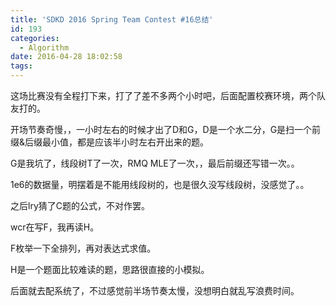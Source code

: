 ```yaml
---
title: 'SDKD 2016 Spring Team Contest #16总结'
id: 193
categories:
  - Algorithm
date: 2016-04-28 18:02:58
tags:
---
```


这场比赛没有全程打下来，打了了差不多两个小时吧，后面配置校赛环境，两个队友打的。

开场节奏奇慢，，一小时左右的时候才出了D和G，D是一个水二分，G是扫一个前缀&amp;后缀最小值，都是应该半小时左右开出来的题。

G是我坑了，线段树T了一次，RMQ MLE了一次，，最后前缀还写错一次。。

1e6的数据量，明摆着是不能用线段树的，也是很久没写线段树，没感觉了。。

之后lry猜了C题的公式，不对作罢。

wcr在写F，我再读H。

F枚举一下全排列，再对表达式求值。

H是一个题面比较难读的题，思路很直接的小模拟。

后面就去配系统了，不过感觉前半场节奏太慢，没想明白就乱写浪费时间。